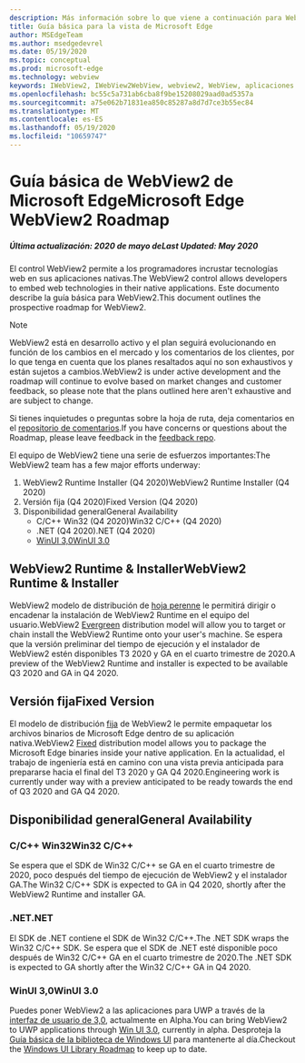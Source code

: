 ```yaml
---
description: Más información sobre lo que viene a continuación para WebView2
title: Guía básica para la vista de Microsoft Edge
author: MSEdgeTeam
ms.author: msedgedevrel
ms.date: 05/19/2020
ms.topic: conceptual
ms.prod: microsoft-edge
ms.technology: webview
keywords: IWebView2, IWebView2WebView, webview2, WebView, aplicaciones Win32, Win32, Edge, ICoreWebView2, ICoreWebView2Host, control de explorador, HTML Edge
ms.openlocfilehash: bc55c5a731ab6cba8f9be15208029aad0ad5357a
ms.sourcegitcommit: a75e062b71831ea850c85287a8d7d7ce3b55ec84
ms.translationtype: MT
ms.contentlocale: es-ES
ms.lasthandoff: 05/19/2020
ms.locfileid: "10659747"
---
```

# <span data-ttu-id="d5c2f-104">Guía básica de WebView2 de Microsoft Edge</span><span class="sxs-lookup"><span data-stu-id="d5c2f-104">Microsoft Edge WebView2 Roadmap</span></span>

##### <span data-ttu-id="d5c2f-105">Última actualización: 2020 de mayo de</span><span class="sxs-lookup"><span data-stu-id="d5c2f-105">Last Updated: May 2020</span></span>

<span data-ttu-id="d5c2f-106">El control WebView2 permite a los programadores incrustar tecnologías web en sus aplicaciones nativas.</span><span class="sxs-lookup"><span data-stu-id="d5c2f-106">The WebView2 control allows developers to embed web technologies in their native applications.</span></span> <span data-ttu-id="d5c2f-107">Este documento describe la guía básica para WebView2.</span><span class="sxs-lookup"><span data-stu-id="d5c2f-107">This document outlines the prospective roadmap for WebView2.</span></span> 

> [!NOTE]
> <span data-ttu-id="d5c2f-108">WebView2 está en desarrollo activo y el plan seguirá evolucionando en función de los cambios en el mercado y los comentarios de los clientes, por lo que tenga en cuenta que los planes resaltados aquí no son exhaustivos y están sujetos a cambios.</span><span class="sxs-lookup"><span data-stu-id="d5c2f-108">WebView2 is under active development and the roadmap will continue to evolve based on market changes and customer feedback, so please note that the plans outlined here aren't exhaustive and are subject to change.</span></span> 

<span data-ttu-id="d5c2f-109">Si tienes inquietudes o preguntas sobre la hoja de ruta, deja comentarios en el [repositorio de comentarios](https://github.com/MicrosoftEdge/WebViewFeedback).</span><span class="sxs-lookup"><span data-stu-id="d5c2f-109">If you have concerns or questions about the Roadmap, please leave feedback in the [feedback repo](https://github.com/MicrosoftEdge/WebViewFeedback).</span></span>

<span data-ttu-id="d5c2f-110">El equipo de WebView2 tiene una serie de esfuerzos importantes:</span><span class="sxs-lookup"><span data-stu-id="d5c2f-110">The WebView2 team has a few major efforts underway:</span></span>

1.  <span data-ttu-id="d5c2f-111">WebView2 Runtime Installer (Q4 2020)</span><span class="sxs-lookup"><span data-stu-id="d5c2f-111">WebView2 Runtime Installer (Q4 2020)</span></span>
2.  <span data-ttu-id="d5c2f-112">Versión fija (Q4 2020)</span><span class="sxs-lookup"><span data-stu-id="d5c2f-112">Fixed Version (Q4 2020)</span></span>
3.  <span data-ttu-id="d5c2f-113">Disponibilidad general</span><span class="sxs-lookup"><span data-stu-id="d5c2f-113">General Availability</span></span> 
    *   <span data-ttu-id="d5c2f-114">C/C++ Win32 (Q4 2020)</span><span class="sxs-lookup"><span data-stu-id="d5c2f-114">Win32 C/C++ (Q4 2020)</span></span>
    *   <span data-ttu-id="d5c2f-115">.NET (Q4 2020)</span><span class="sxs-lookup"><span data-stu-id="d5c2f-115">.NET (Q4 2020)</span></span>
    *   [<span data-ttu-id="d5c2f-116">WinUI 3,0</span><span class="sxs-lookup"><span data-stu-id="d5c2f-116">WinUI 3.0</span></span>](https://github.com/microsoft/microsoft-ui-xaml/blob/master/docs/roadmap.md)

## <span data-ttu-id="d5c2f-117">WebView2 Runtime & Installer</span><span class="sxs-lookup"><span data-stu-id="d5c2f-117">WebView2 Runtime & Installer</span></span>

<span data-ttu-id="d5c2f-118">WebView2 modelo de distribución de [hoja perenne](./concepts/distribution.md#microsoft-edge-webview2-runtime) le permitirá dirigir o encadenar la instalación de WebView2 Runtime en el equipo del usuario.</span><span class="sxs-lookup"><span data-stu-id="d5c2f-118">WebView2 [Evergreen](./concepts/distribution.md#microsoft-edge-webview2-runtime) distribution model will allow you to target or chain install the WebView2 Runtime onto your user's machine.</span></span> <span data-ttu-id="d5c2f-119">Se espera que la versión preliminar del tiempo de ejecución y el instalador de WebView2 estén disponibles T3 2020 y GA en el cuarto trimestre de 2020.</span><span class="sxs-lookup"><span data-stu-id="d5c2f-119">A preview of the WebView2 Runtime and installer is expected to be available Q3 2020 and GA in Q4 2020.</span></span>

## <span data-ttu-id="d5c2f-120">Versión fija</span><span class="sxs-lookup"><span data-stu-id="d5c2f-120">Fixed Version</span></span>

<span data-ttu-id="d5c2f-121">El modelo de distribución [fija](./concepts/distribution.md#roadmap) de WebView2 le permite empaquetar los archivos binarios de Microsoft Edge dentro de su aplicación nativa.</span><span class="sxs-lookup"><span data-stu-id="d5c2f-121">WebView2 [Fixed](./concepts/distribution.md#roadmap) distribution model allows you to package the Microsoft Edge binaries inside your native application.</span></span> <span data-ttu-id="d5c2f-122">En la actualidad, el trabajo de ingeniería está en camino con una vista previa anticipada para prepararse hacia el final del T3 2020 y GA Q4 2020.</span><span class="sxs-lookup"><span data-stu-id="d5c2f-122">Engineering work is currently under way with a preview anticipated to be ready towards the end of  Q3 2020 and GA Q4 2020.</span></span>

## <span data-ttu-id="d5c2f-123">Disponibilidad general</span><span class="sxs-lookup"><span data-stu-id="d5c2f-123">General Availability</span></span> 

### <span data-ttu-id="d5c2f-124">C/C++ Win32</span><span class="sxs-lookup"><span data-stu-id="d5c2f-124">Win32 C/C++</span></span>

<span data-ttu-id="d5c2f-125">Se espera que el SDK de Win32 C/C++ se GA en el cuarto trimestre de 2020, poco después del tiempo de ejecución de WebView2 y el instalador GA.</span><span class="sxs-lookup"><span data-stu-id="d5c2f-125">The Win32 C/C++ SDK is expected to GA in Q4 2020, shortly after the WebView2 Runtime and installer GA.</span></span>

### <span data-ttu-id="d5c2f-126">.NET</span><span class="sxs-lookup"><span data-stu-id="d5c2f-126">.NET</span></span>

<span data-ttu-id="d5c2f-127">El SDK de .NET contiene el SDK de Win32 C/C++.</span><span class="sxs-lookup"><span data-stu-id="d5c2f-127">The .NET SDK wraps the Win32 C/C++ SDK.</span></span> <span data-ttu-id="d5c2f-128">Se espera que el SDK de .NET esté disponible poco después de Win32 C/C++ GA en el cuarto trimestre de 2020.</span><span class="sxs-lookup"><span data-stu-id="d5c2f-128">The .NET SDK is expected to GA shortly after the Win32 C/C++ GA in Q4 2020.</span></span>

### <span data-ttu-id="d5c2f-129">WinUI 3,0</span><span class="sxs-lookup"><span data-stu-id="d5c2f-129">WinUI 3.0</span></span>

<span data-ttu-id="d5c2f-130">Puedes poner WebView2 a las aplicaciones para UWP a través de la [interfaz de usuario de 3,0](/uwp/toolkits/winui3/), actualmente en Alpha.</span><span class="sxs-lookup"><span data-stu-id="d5c2f-130">You can bring WebView2 to UWP applications through [Win UI 3.0](/uwp/toolkits/winui3/), currently in alpha.</span></span> <span data-ttu-id="d5c2f-131">Desproteja la [Guía básica de la biblioteca de Windows UI](https://github.com/microsoft/microsoft-ui-xaml/blob/master/docs/roadmap.md) para mantenerte al día.</span><span class="sxs-lookup"><span data-stu-id="d5c2f-131">Checkout the [Windows UI Library Roadmap](https://github.com/microsoft/microsoft-ui-xaml/blob/master/docs/roadmap.md) to keep up to date.</span></span>  
